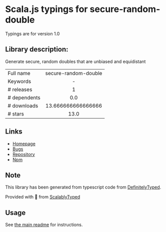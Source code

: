 
# Scala.js typings for secure-random-double

Typings are for version 1.0

## Library description:
Generate secure, random doubles that are unbiased and equidistant

|                    |                 |
| ------------------ | :-------------: |
| Full name          | secure-random-double |
| Keywords           | - |
| # releases         | 1 |
| # dependents       | 0.0 |
| # downloads        | 13.666666666666666 |
| # stars            | 13.0 |

## Links
- [Homepage](https://github.com/emilbayes/secure-random-double#readme)
- [Bugs](https://github.com/emilbayes/secure-random-double/issues)
- [Repository](https://github.com/emilbayes/secure-random-double)
- [Npm](https://www.npmjs.com/package/secure-random-double)
    


## Note
This library has been generated from typescript code from [DefinitelyTyped](https://definitelytyped.org).

Provided with :purple_heart: from [ScalablyTyped](https://github.com/oyvindberg/ScalablyTyped)

## Usage
See [the main readme](../../readme.md) for instructions.


